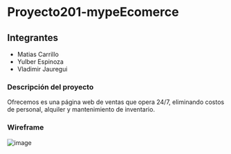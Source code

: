 # Proyecto201-mypeEcomerce

## Integrantes

- Matias Carrillo
- Yulber Espinoza
- Vladimir Jauregui

### Descripción del proyecto

 Ofrecemos es una página web de ventas que opera 24/7, eliminando costos de personal, alquiler y mantenimiento de inventario.

 ### Wireframe

 ![image](https://github.com/user-attachments/assets/013958a2-2762-4b4c-b04a-10d7290326e3)

